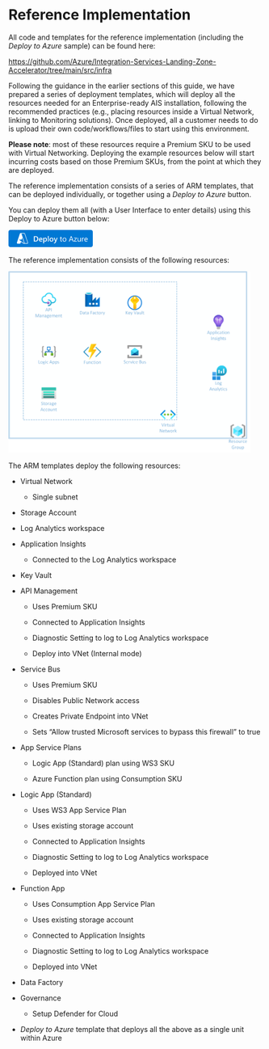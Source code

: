 # Reference Implementation

All code and templates for the reference implementation (including the
*Deploy to Azure* sample) can be found here:

<https://github.com/Azure/Integration-Services-Landing-Zone-Accelerator/tree/main/src/infra>

Following the guidance in the earlier sections of this guide, we have
prepared a series of deployment templates, which will deploy all the
resources needed for an Enterprise-ready AIS installation, following the
recommended practices (e.g., placing resources inside a Virtual Network,
linking to Monitoring solutions). Once deployed, all a customer needs to
do is upload their own code/workflows/files to start using this
environment.

**Please note**: most of these resources require a Premium SKU to be
used with Virtual Networking. Deploying the example resources below will
start incurring costs based on those Premium SKUs, from the point at
which they are deployed.

The reference implementation consists of a series of ARM templates, that
can be deployed individually, or together using a *Deploy to Azure*
button.

You can deploy them all (with a User Interface to enter details)
using this Deploy to Azure button below:  
  
[<img src="../media/image8.png" style="width:1.73958in;height:0.35417in"
alt="Image is a button that, when clicked, starts a Deploy to Azure process to deploy the recommended enterprise templates to Azure." />](https://portal.azure.com/#create/Microsoft.Template/uri/https%3A%2F%2Fraw.githubusercontent.com%2FAzure%2FIntegration-Services-Landing-Zone-Accelerator%2Fmain%2Fsrc%2Finfra%2Fscenario1%2Fias.template.json)

The reference implementation consists of the following resources:

<img src="../media/image9.png" style="width:5in;height:3.73958in"
alt="This diagram shows the resources that are deployed as part of the Deploy to Azure template, and which ones are in a Virtual Network. " />

The ARM templates deploy the following resources:

- Virtual Network

  - Single subnet

- Storage Account

- Log Analytics workspace

- Application Insights

  - Connected to the Log Analytics workspace

- Key Vault

- API Management

  - Uses Premium SKU

  - Connected to Application Insights

  - Diagnostic Setting to log to Log Analytics workspace

  - Deploy into VNet (Internal mode)

- Service Bus

  - Uses Premium SKU

  - Disables Public Network access

  - Creates Private Endpoint into VNet

  - Sets “Allow trusted Microsoft services to bypass this firewall” to
    true

- App Service Plans

  - Logic App (Standard) plan using WS3 SKU

  - Azure Function plan using Consumption SKU

- Logic App (Standard)

  - Uses WS3 App Service Plan

  - Uses existing storage account

  - Connected to Application Insights

  - Diagnostic Setting to log to Log Analytics workspace

  - Deployed into VNet

- Function App

  - Uses Consumption App Service Plan

  - Uses existing storage account

  - Connected to Application Insights

  - Diagnostic Setting to log to Log Analytics workspace

  - Deployed into VNet

- Data Factory

- Governance

  - Setup Defender for Cloud

<!-- -->

- *Deploy to Azure* template that deploys all the above as a single unit
  within Azure
